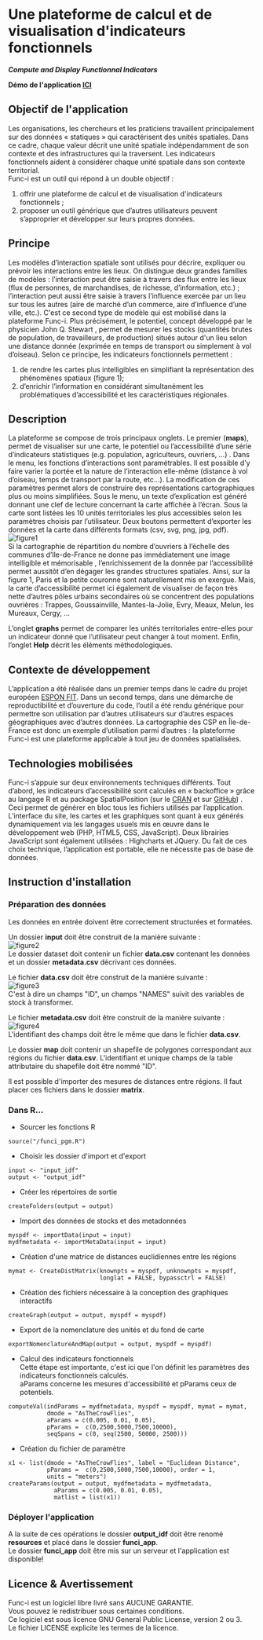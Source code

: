 # Une plateforme de calcul et de visualisation d'indicateurs fonctionnels 
_**Compute and Display Functionnal Indicators**_


**Démo de l'application [ICI](http://www.ums-riate.fr/funci/)**


## Objectif de l'application  
Les organisations, les chercheurs et les praticiens travaillent principalement sur des données « statiques »
qui caractérisent des unités spatiales. Dans ce cadre, chaque valeur décrit une unité spatiale
indépendamment de son contexte et des infrastructures qui la traversent. Les indicateurs fonctionnels aident
à considérer chaque unité spatiale dans son contexte territorial.  
Func-i est un outil qui répond à un double objectif :  
1. offrir une plateforme de calcul et de visualisation d'indicateurs fonctionnels ;  
2. proposer un outil générique que d’autres utilisateurs peuvent s’approprier et développer sur leurs
propres données.  

## Principe
Les modèles d’interaction spatiale sont utilisés pour décrire, expliquer ou prévoir les interactions entre les
lieux. On distingue deux grandes familles de modèles : l’interaction peut être saisie à travers des flux entre
les lieux (flux de personnes, de marchandises, de richesse, d’information, etc.) ; l’interaction peut aussi être
saisie à travers l’influence exercée par un lieu sur tous les autres (aire de marché d’un commerce, aire
d’influence d’une ville, etc.). C'est ce second type de modèle qui est mobilisé dans la plateforme Func-i. Plus
précisément, le potentiel, concept développé par le physicien John Q. Stewart , permet de mesurer les
stocks (quantités brutes de population, de travailleurs, de production) situés autour d'un lieu selon une
distance donnée (exprimée en temps de transport ou simplement à vol d’oiseau).
Selon ce principe, les indicateurs fonctionnels permettent :  
1. de rendre les cartes plus intelligibles en simplifiant la représentation des phénomènes spatiaux (figure 1);  
2. d’enrichir l’information en considérant simultanément les problématiques d’accessibilité et les
caractéristiques régionales.  

## Description
La plateforme se compose de trois principaux onglets. Le premier (**maps**), permet de visualiser sur une
carte, le potentiel ou l’accessibilité d’une série d’indicateurs statistiques (e.g. population, agriculteurs,
ouvriers, ...) . Dans le menu, les fonctions d’interactions sont paramétrables. Il est possible d’y faire varier la
portée et la nature de l’interaction elle-même (distance à vol d’oiseau, temps de transport par la route,
etc...). La modification de ces paramètres permet alors de construire des représentations cartographiques
plus ou moins simplifiées. Sous le menu, un texte d’explication est généré donnant une clef de lecture
concernant la carte affichée à l’écran. Sous la carte sont listées les 10 unités territoriales les plus
accessibles selon les paramètres choisis par l’utilisateur. Deux boutons permettent d’exporter les données et
la carte dans différents formats (csv, svg, png, jpg, pdf).  
![figure1](img/fig1.png)  
Si la cartographie de répartition du nombre d’ouvriers à l’échelle des communes d’Ile-de-France ne donne
pas immédiatement une image intelligible et mémorisable , l’enrichissement de la donnée par l’accessibilité
permet aussitôt d’en dégager les grandes structures spatiales. Ainsi, sur la figure 1, Paris et la petite
couronne sont naturellement mis en exergue. Mais, la carte d’accessibilité permet ici également de visualiser
de façon très nette d’autres pôles urbains secondaires où se concentrent des populations ouvrières :
Trappes, Goussainville, Mantes-la-Jolie, Evry, Meaux, Melun, les Mureaux, Cergy, ...  

L’onglet **graphs** permet de comparer les unités territoriales entre-elles pour un indicateur donné que
l’utilisateur peut changer à tout moment. Enfin, l’onglet **Help** décrit les éléments méthodologiques.

## Contexte de développement
L’application a été réalisée dans un premier temps dans le cadre du projet européen [ESPON FIT](http://fit.espon.eu/). Dans un second temps, dans une démarche de reproductibilité et d’ouverture du code,
l’outil a été rendu générique pour permettre son utilisation par d’autres utilisateurs sur d’autres espaces
géographiques avec d’autres données. 
La cartographie des CSP en Île-de-France est donc un
exemple d’utilisation parmi d’autres : la plateforme Func-i est une plateforme applicable à tout jeu de
données spatialisées.

## Technologies mobilisées
Func-i s’appuie sur deux environnements techniques différents. Tout d’abord, les indicateurs d’accessibilité
sont calculés en « backoffice » grâce au langage R et au package SpatialPosition (sur le [CRAN](https://cran.r-project.org/web/packages/SpatialPosition/) et sur [GitHub](Groupe-ElementR/SpatialPosition
)) . Ceci permet de générer
en bloc tous les fichiers utilisés par l’application. L’interface du site, les cartes et les graphiques sont quant à
eux générés dynamiquement via les langages usuels mis en œuvre dans le développement web (PHP,
HTML5, CSS, JavaScript). Deux librairies JavaScript sont également utilisées : Highcharts et JQuery. Du
fait de ces choix technique, l’application est portable, elle ne nécessite pas de base de données.




## Instruction d'installation 

### Préparation des données  
Les données en entrée doivent être correctement structurées et formatées.   

Un dossier **input** doit être construit de la manière suivante :  
![figure2](img/fig2.png)   
Le dossier dataset doit contenir un fichier **data.csv** contenant les données et un dossier **metadata.csv** décrivant ces données.   

Le fichier **data.csv** doit être construit de la manière suivante :  
![figure3](img/fig3.png)   
C'est à dire un champs "ID", un champs "NAMES" suivit des variables de stock à transformer.   

Le fichier **metadata.csv** doit être construit de la manière suivante :  
![figure4](img/fig4.png)   
L'identifiant des champs doit être le même que dans le fichier **data.csv**.  

Le dossier **map** doit contenir un shapefile de polygones correspondant aux régions du fichier **data.csv**. L'identifiant et unique champs de la table attributaire du shapefile doit être nommé "ID".  

Il est possible d'importer des mesures de distances entre régions. Il faut placer ces fichiers dans le dossier **matrix**.  


### Dans R...

- Sourcer les fonctions R
```{r}
source("/funci_pgm.R")
```

- Choisir les dossier d'import et d'export  
```{r}
input <- "input_idf"
output <- "output_idf"
```
- Créer les répertoires de sortie  
```{r}
createFolders(output = output)
```
- Import des données de stocks et des metadonnées  
```{r}
myspdf <- importData(input = input)
mydfmetadata <- importMetaData(input = input)
```
- Création d'une matrice de distances euclidiennes entre les régions  
```{r}
mymat <- CreateDistMatrix(knownpts = myspdf, unknownpts = myspdf,
                          longlat = FALSE, bypassctrl = FALSE)
```
- Création des fichiers nécessaire à la conception des graphiques interactifs  
```{r}
createGraph(output = output, myspdf = myspdf)
```
- Export de la nomenclature des unités et du fond de carte  
```{r}
exportNomenclatureAndMap(output = output, myspdf = myspdf)
```
- Calcul des indicateurs fonctionnels  
Cette étape est importante, c'est ici que l'on définit les paramètres des indicateurs fonctionnels calculés.  
aParams concerne les mesures d'accessibilité et pParams ceux de potentiels.
```{r}
computeVal(indParams = mydfmetadata, myspdf = myspdf, mymat = mymat,
           dmode = "AsTheCrowFlies",
           aParams = c(0.005, 0.01, 0.05),
           pParams =  c(0,2500,5000,7500,10000),
           seqSpans = c(0, seq(2500, 50000, 2500)))
```
- Création du fichier de paramètre
```{r}
x1 <- list(dmode = "AsTheCrowFlies", label = "Euclidean Distance",
           pParams =  c(0,2500,5000,7500,10000), order = 1,
           units = "meters")
createParams(output = output, mydfmetadata = mydfmetadata,
             aParams = c(0.005, 0.01, 0.05),
             matlist = list(x1))
```


### Déployer l'application
A la suite de ces opérations le dossier **output_idf** doit être renomé **resources** et placé dans le dossier **funci_app**.   
Le dossier **funci_app** doit être mis sur un serveur et l'application est disponible!

## Licence & Avertissement
Func-i est un logiciel libre livré sans AUCUNE GARANTIE.  
Vous pouvez le redistribuer sous certaines conditions.  
Ce logiciel est sous licence GNU General Public License, version 2 ou 3.   
Le fichier LICENSE explicite les termes de la licence. 

